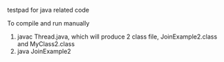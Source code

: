 testpad for java related code

To compile and run manually
1. javac Thread.java, which will produce 2 class file, JoinExample2.class and MyClass2.class
2. java JoinExample2
